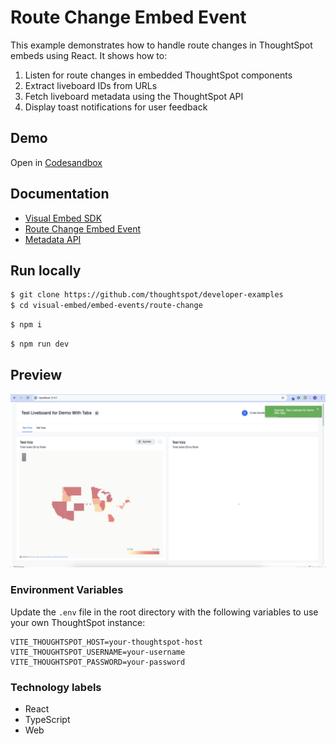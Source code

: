 # Route Change Embed Event

This example demonstrates how to handle route changes in ThoughtSpot embeds using React. It shows how to:

1. Listen for route changes in embedded ThoughtSpot components
2. Extract liveboard IDs from URLs
3. Fetch liveboard metadata using the ThoughtSpot API
4. Display toast notifications for user feedback

## Demo

Open in [Codesandbox](https://githubbox.com/thoughtspot/developer-examples/tree/main/visual-embed/embed-events/route-change)

## Documentation

- [Visual Embed SDK](https://developers.thoughtspot.com/docs/VisualEmbedSdk)
- [Route Change Embed Event](https://developers.thoughtspot.com/docs/Enumeration_EmbedEvent#_routechange)
- [Metadata API](https://developers.thoughtspot.com/docs/rest-apiv2-search#_search_metadata)

## Run locally

```bash
$ git clone https://github.com/thoughtspot/developer-examples
$ cd visual-embed/embed-events/route-change
```

```bash
$ npm i
```

```bash
$ npm run dev
```

## Preview

<p align="center">
    <img src="preview.png" width="800" alt="Route Change Handler Preview" />
</p>

### Environment Variables

Update the `.env` file in the root directory with the following variables to use your own ThoughtSpot instance:

```
VITE_THOUGHTSPOT_HOST=your-thoughtspot-host
VITE_THOUGHTSPOT_USERNAME=your-username
VITE_THOUGHTSPOT_PASSWORD=your-password
```

### Technology labels

- React
- TypeScript
- Web
